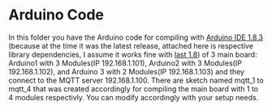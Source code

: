 # Arduino Code
In this folder you have the Arduino code for compiling with [Arduino IDE 1.8.3](https://downloads.arduino.cc/arduino-1.8.3-windows.zip) (because at the time it was the latest release, attached here is respective library dependencies, I assume it works fine with [last 1.8](https://downloads.arduino.cc/arduino-1.8.19-windows.exe)) of 3 main board: Arduino1 with 3 Modules(IP 192.168.1.101), Arduino2 with 3 Modules(IP 192.168.1.102), and Arduino 3 with 2 Modules(IP 192.168.1.103) and they connect to the MQTT server 192.168.1.100.
There are sketch named mqtt_1 to mqtt_4 that was created accordingly for compiling the main board with 1 to 4 modules respectivly.
You can modify accordingly with your setup needs.

